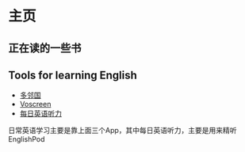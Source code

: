 # 主页

## 正在读的一些书

## Tools for learning English

* [多邻国](https://www.duolingo.com/)
* [Voscreen](https://voscreen.com)
* [每日英语听力](https://dict.eudic.net/ting/)

日常英语学习主要是靠上面三个App，其中每日英语听力，主要是用来精听EnglishPod